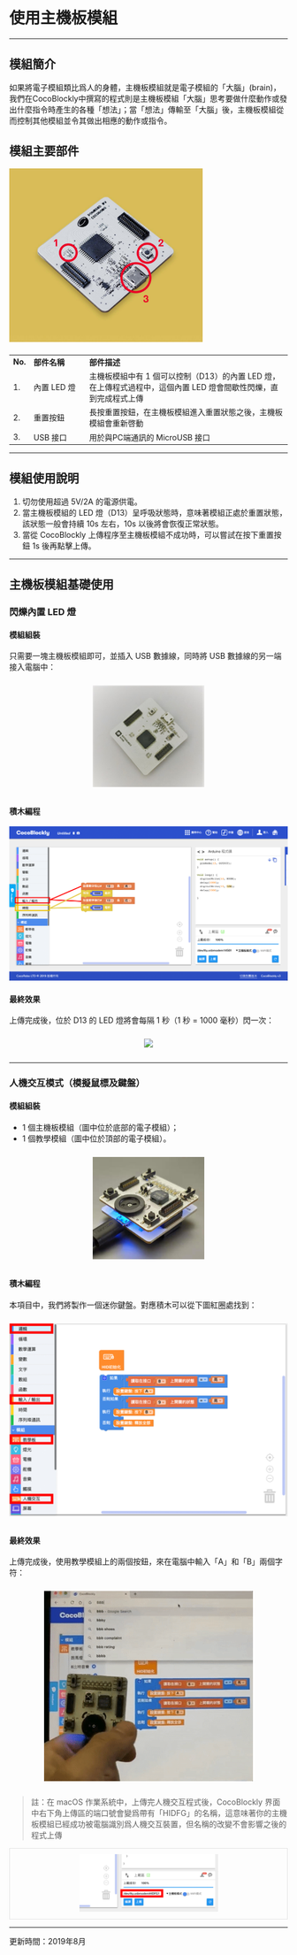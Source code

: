 # 使用主機板模組

---

## 模組簡介

如果將電子模組類比爲人的身體，主機板模組就是電子模組的「大腦」(brain)，我們在CocoBlockly中撰寫的程式則是主機板模組「大腦」思考要做什麼動作或發出什麼指令時產生的各種「想法」；當「想法」傳輸至「大腦」後，主機板模組從而控制其他模組並令其做出相應的動作或指令。

## 模組主要部件

<img src="../media/maincontroller_1.jpg" width="350"/>

<table style="margin-top:20px;">
	<tr>
		<td width="6%" style="font-weight: bold;">No.</td>
		<td width="20%" style="font-weight: bold;">部件名稱</td>
		<td style="font-weight: bold;">部件描述</td>
	</tr>
	<tr>
		<td>1.</td>
		<td>內置 LED 燈</td>
		<td>主機板模組中有 1 個可以控制（D13）的內置 LED 燈，在上傳程式過程中，這個內置 LED 燈會間歇性閃爍，直到完成程式上傳</td>
	</tr>
	<tr>
		<td>2.</td>
		<td>重置按鈕</td>
		<td>長按重置按鈕，在主機板模組進入重置狀態之後，主機板模組會重新啓動</td>
	</tr>
	<tr>
		<td>3.</td>
		<td>USB 接口</td>
		<td>用於與PC端通訊的 MicroUSB 接口</td>
	</tr>
</table>

---


## 模組使用說明

1. 切勿使用超過 5V/2A 的電源供電。
2. 當主機板模組的 LED 燈（D13）呈呼吸狀態時，意味著模組正處於重置狀態，該狀態一般會持續 10s 左右，10s 以後將會恢復正常狀態。
3. 當從 CocoBlockly 上傳程序至主機板模組不成功時，可以嘗試在按下重置按鈕 1s 後再點擊上傳。

---

## 主機板模組基礎使用

### 閃爍內置 LED 燈

#### 模組組裝

只需要一塊主機板模組即可，並插入 USB 數據線，同時將 USB 數據線的另一端接入電腦中：

<div style="padding: 10px 0 10px 0;text-align: center;"><img src="../media/maincontroller_2.jpg" width="40%" /></div>

#### 積木編程

![main controller](../media/maincontroller_3.png)

#### 最終效果

上傳完成後，位於 D13 的 LED 燈將會每隔 1 秒（1 秒 = 1000 毫秒）閃一次：

<div style="padding: 10px 0 10px 0;text-align: center;"><img src="../media/Mar-09-2019 15-52-04.gif" width="40%" /></div>

---

### 人機交互模式（模擬鼠標及鍵盤）

#### 模組組裝

* 1 個主機板模組（圖中位於底部的電子模組）；
* 1 個教學模組（圖中位於頂部的電子模組）。

<div style="padding: 10px 0 10px 0;text-align: center;"><img src="../media/hid_assemble.jpg" width="40%" /></div>

#### 積木編程

本項目中，我們將製作一個迷你鍵盤。對應積木可以從下圖紅圈處找到：

<div style="padding: 10px 0 10px 0;text-align: center;"><img src="../media/hid_1.jpg" width="100%" /></div>

#### 最終效果

上傳完成後，使用教學模組上的兩個按鈕，來在電腦中輸入「A」和「B」兩個字符：

<div style="padding: 10px 0 10px 0;text-align: center;"><img src="../media/Mar-09-2019 16-12-29.gif" width="75%" /></div>

> 註：在 macOS 作業系統中，上傳完人機交互程式後，CocoBlockly 界面中右下角上傳區的端口號會變爲帶有「HIDFG」的名稱，這意味著你的主機板模組已經成功被電腦識別爲人機交互裝置，但名稱的改變不會影響之後的程式上傳

<div style="border:1px solid rgba(0,0,0,.1);padding: 10px 0 10px 0;text-align: center;"><img src="../media/hid_tip.jpg" width="50%" /></div>


---
更新時間：2019年8月
